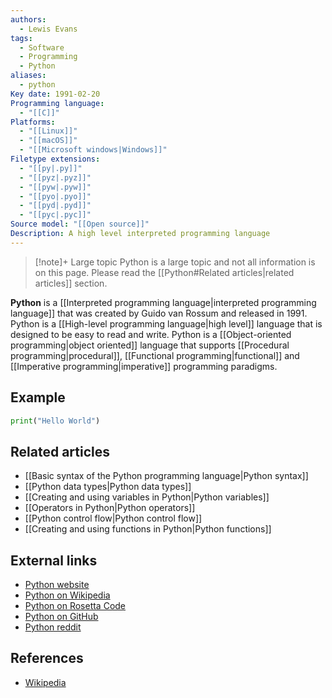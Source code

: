 ```yaml
---
authors:
  - Lewis Evans
tags:
  - Software
  - Programming
  - Python
aliases:
  - python
Key date: 1991-02-20
Programming language:
  - "[[C]]"
Platforms:
  - "[[Linux]]"
  - "[[macOS]]"
  - "[[Microsoft windows|Windows]]"
Filetype extensions:
  - "[[py|.py]]"
  - "[[pyz|.pyz]]"
  - "[[pyw|.pyw]]"
  - "[[pyo|.pyo]]"
  - "[[pyd|.pyd]]"
  - "[[pyc|.pyc]]"
Source model: "[[Open source]]"
Description: A high level interpreted programming language
---
```

> [!note]+ Large topic
> Python is a large topic and not all information is on this page. Please read the [[Python#Related articles|related articles]] section.

**Python** is a [[Interpreted programming language|interpreted programming language]] that was created by Guido van Rossum and released in 1991. Python is a [[High-level programming language|high level]] language that is designed to be easy to read and write. Python is a [[Object-oriented programming|object oriented]] language that supports [[Procedural programming|procedural]], [[Functional programming|functional]] and [[Imperative programming|imperative]] programming paradigms. 

## Example

```python
print("Hello World")
```

## Related articles
- [[Basic syntax of the Python programming language|Python syntax]]
- [[Python data types|Python data types]]
- [[Creating and using variables in Python|Python variables]]
- [[Operators in Python|Python operators]]
- [[Python control flow|Python control flow]]
- [[Creating and using functions in Python|Python functions]]

## External links
- [Python website](https://www.python.org/)
- [Python on Wikipedia](https://en.wikipedia.org/wiki/Python_(programming_language))
- [Python on Rosetta Code](https://rosettacode.org/wiki/Category:Python)
- [Python on GitHub](https://www.github.com/python/cpython)
- [Python reddit](https://www.reddit.com/r/Python/)

## References
- [Wikipedia](https://en.wikipedia.org/wiki/Python_(programming_language))